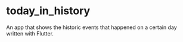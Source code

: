 # today_in_history

An app that shows the historic events that happened on a certain day written with Flutter.
